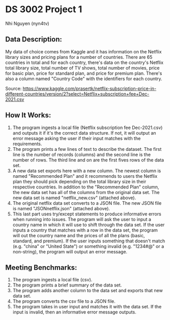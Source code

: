 # DS 3002 Project 1
Nhi Nguyen (nyn4tv)

## Data Description:
My data of choice comes from Kaggle and it has information on the Netflix library sizes and pricing plans for a number of countries. There are 65 countries in total and for each country, there's data on the country's Netflix total library size, total number of TV shows, total number of movies, price for basic plan, price for standard plan, and price for premium plan. There's also a column named "Country Code" with the identifiers for each country.

Source: https://www.kaggle.com/prasertk/netflix-subscription-price-in-different-countries/version/2?select=Netflix+subscription+fee+Dec-2021.csv

## How It Works:
1. The program ingests a local file (Netflix subscription fee Dec-2021.csv) and outputs it if it's the correct data structure. If not, it will output an error message asking the user if their input matches with the requirements. 
2. The program prints a few lines of text to describe the dataset. The first line is the number of records (columns) and the second line is the number of rows. The third line and on are the first fives rows of the data set. 
3. A new data set exports here with a new column. The newest column is named "Recommended Plan" and it recommends to users the Netflix plan they should pick depending on the total library size in their respective countries. In addition to the "Recommended Plan" column, the new data set has all of the columns from the original data set. The new data set is named "netflix_new.csv" (attached above).
4. The original netflix data set converts to a JSON file. The new JSON file is named "JSONnetflix.json" (attached above).
5. This last part uses try/except statements to produce informative errors when running into issues. The program will ask the user to input a country name in which it will use to shift through the data set. If the user inputs a country that matches with a row in the data set, the program will out the country name and the prices of all the plans (basic, standard, and premium). If the user inputs something that doesn't match (e.g. "china" or "United State") or something invalid (e.g. "1234#@" or a non-string), the program will output an error message.

## Meeting Benchmarks:
1. The program ingests a local file (csv).
2. The program prints a brief summary of the data set.
3. The program adds another column to the data set and exports that new data set.
4. The program converts the csv file to a JSON file. 
5. The program takes in user input and matches it with the data set. If the input is invalid, then an informative error message outputs.

